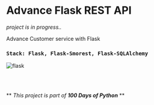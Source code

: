 # Advance Flask REST API

<i>project is in progress..</i>

Advance Customer service with Flask 

### `Stack: Flask, Flask-Smorest, Flask-SQLAlchemy`
![flask](https://user-images.githubusercontent.com/53910160/217802762-c7cfc952-c172-438b-bf0f-f477485311f4.png)















<br />
<br />

** <i>This project is part of <b>100 Days of Python</b></i> **
